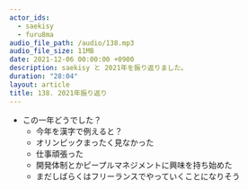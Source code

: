 ```yaml
---
actor_ids:
  - saekisy
  - furu8ma
audio_file_path: /audio/138.mp3
audio_file_size: 11MB
date: 2021-12-06 00:00:00 +0900
description: saekisy と 2021年を振り返りました。
duration: "28:04"
layout: article
title: 138. 2021年振り返り
---
```


- この一年どうでした？
    - 今年を漢字で例えると？
    - オリンピックまったく見なかった
    - 仕事頑張った
    - 開発体制とかピープルマネジメントに興味を持ち始めた
    - まだしばらくはフリーランスでやっていくことになりそう
